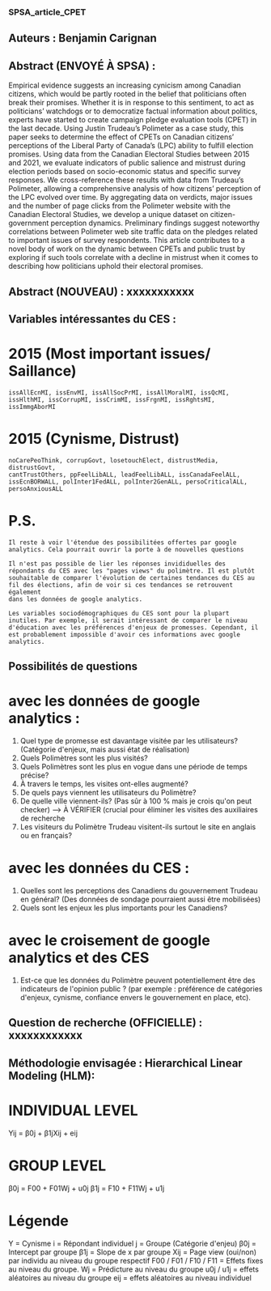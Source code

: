 ### SPSA_article_CPET

## Auteurs : Benjamin Carignan

## Abstract (ENVOYÉ À SPSA) : 

Empirical evidence suggests an increasing cynicism among Canadian citizens,
which would be partly rooted in the belief that politicians often break their
promises. Whether it is in response to this sentiment, to act as politicians’ 
watchdogs or to democratize factual information about politics, experts have 
started to create campaign pledge evaluation tools (CPET) in the last decade. 
Using Justin Trudeau’s Polimeter as a case study, this paper seeks to determine 
the effect of CPETs on Canadian citizens’ perceptions of the Liberal Party of 
Canada’s (LPC) ability to fulfill election promises. Using data from the Canadian 
Electoral Studies between 2015 and 2021, we evaluate indicators of public 
salience and mistrust during election periods based on socio-economic status and
 specific survey responses. We cross-reference these results with data from 
Trudeau’s Polimeter, allowing a comprehensive analysis of how citizens’ 
perception of the LPC evolved over time. By aggregating data on verdicts, major 
issues and the number of page clicks from the Polimeter website with the 
Canadian Electoral Studies, we develop a unique dataset on citizen-government 
perception dynamics. Preliminary findings suggest noteworthy correlations 
between Polimeter web site traffic data on the pledges related to important 
issues of survey respondents. This article contributes to a novel body of work 
on the dynamic between CPETs and public trust by exploring if such tools 
correlate with a decline in mistrust when it comes to describing how politicians 
uphold their electoral promises.

## Abstract (NOUVEAU) : xxxxxxxxxxx

## Variables intéressantes du CES : 

# 2015 	(Most important issues/ Saillance)
	issAllEcnMI, issEnvMI, issAllSocPrMI, issAllMoralMI, issQcMI, 
	issHlthMI, issCorrupMI, issCrimMI, issFrgnMI, issRghtsMI, 
	issImmgAborMI

# 2015	(Cynisme, Distrust)
	noCarePeoThink, corrupGovt, losetouchElect, distrustMedia, distrustGovt,
	cantTrustOthers, ppFeelLibALL, leadFeelLibALL, issCanadaFeelALL, 
	issEcnBORWALL, polInter1FedALL, polInter2GenALL, persoCriticalALL, 
	persoAnxiousALL

# P.S.
 	Il reste à voir l'étendue des possibilitées offertes par google 
	analytics. Cela pourrait ouvrir la porte à de nouvelles questions

	Il n'est pas possible de lier les réponses invididuelles des 
	répondants du CES avec les "pages views" du polimètre. Il est plutôt
	souhaitable de comparer l'évolution de certaines tendances du CES au
	fil des élections, afin de voir si ces tendances se retrouvent également
	dans les données de google analytics.

	Les variables sociodémographiques du CES sont pour la plupart
	inutiles. Par exemple, il serait intéressant de comparer le niveau 
	d'éducation avec les préférences d'enjeux de promesses. Cependant, il
	est probablement impossible d'avoir ces informations avec google
	analytics. 

## Possibilités de questions

#  avec les données de google analytics : 

1. 	Quel type de promesse est davantage visitée par les utilisateurs? 
	(Catégorie d'enjeux, mais aussi état de réalisation)
2. 	Quels Polimètres sont les plus visités?
3. 	Quels Polimètres sont les plus en vogue dans une période de temps 
	précise?
4. 	À travers le temps, les visites ont-elles augmenté?
5. 	De quels pays viennent les utilisateurs du Polimètre?
6. 	De quelle ville viennent-ils? (Pas sûr à 100 % mais je crois 
	qu'on peut checker) --> À VÉRIFIER (crucial pour éliminer les visites
	des auxiliaires de recherche
7. 	Les visiteurs du Polimètre Trudeau visitent-ils surtout le site en 
	anglais ou en français?

#  avec les données du CES : 

1. 	Quelles sont les perceptions des Canadiens du gouvernement Trudeau en 
	général? (Des données de sondage pourraient aussi être mobilisées)
2. 	Quels sont les enjeux les plus importants pour les Canadiens?

#  avec le croisement de google analytics et des CES

1. 	Est-ce que les données du Polimètre peuvent potentiellement être des 
	indicateurs de l'opinion public ? (par exemple : préférence de catégories
	d'enjeux, cynisme,  confiance envers le gouvernement en place, etc). 

## Question de recherche (OFFICIELLE) : xxxxxxxxxxxx

## Méthodologie envisagée : Hierarchical Linear Modeling (HLM):

# INDIVIDUAL LEVEL
Yij = β0j + β1jXij + eij

# GROUP LEVEL 
β0j = F00 + F01Wj + u0j
β1j = F10 + F11Wj + u1j

# Légende 
Y = Cynisme
i = Répondant individuel
j = Groupe (Catégorie d'enjeu)
β0j = Intercept par groupe
β1j = Slope de x par groupe
Xij = Page view (oui/non) par individu au niveau du groupe respectif
F00 / F01 / F10 / F11 = Effets fixes au niveau du groupe.
Wj = Prédicture au niveau du groupe	
u0j / u1j = effets aléatoires au niveau du groupe
eij = effets aléatoires au niveau individuel				 